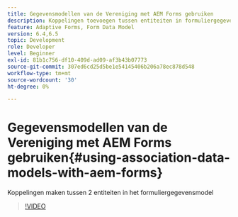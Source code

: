 ```yaml
---
title: Gegevensmodellen van de Vereniging met AEM Forms gebruiken
description: Koppelingen toevoegen tussen entiteiten in formuliergegevensmodel
feature: Adaptive Forms, Form Data Model
version: 6.4,6.5
topic: Development
role: Developer
level: Beginner
exl-id: 81b1c756-df10-409d-ad09-af3b43b07773
source-git-commit: 307ed6cd25d5be1e54145406b206a78ec878d548
workflow-type: tm+mt
source-wordcount: '30'
ht-degree: 0%

---
```


# Gegevensmodellen van de Vereniging met AEM Forms gebruiken{#using-association-data-models-with-aem-forms}

Koppelingen maken tussen 2 entiteiten in het formuliergegevensmodel

>[!VIDEO](https://video.tv.adobe.com/v/17737/?quality=9&learn=on)
